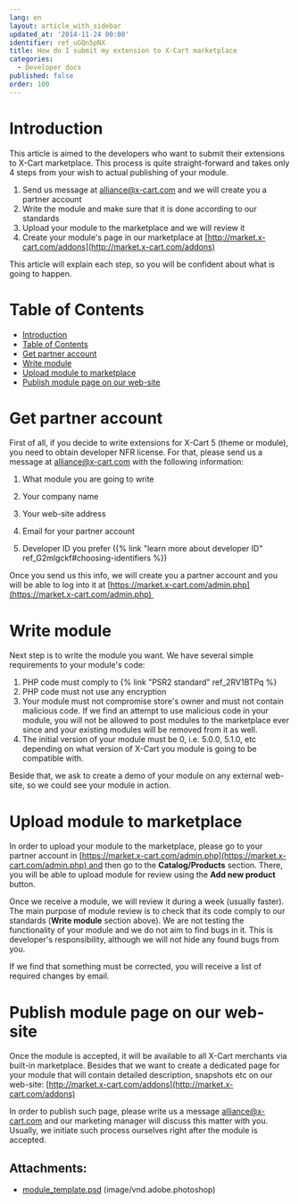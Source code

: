 ```yaml
---
lang: en
layout: article_with_sidebar
updated_at: '2014-11-24 00:00'
identifier: ref_uGQn5pNX
title: How do I submit my extension to X-Cart marketplace
categories:
  - Developer docs
published: false
order: 100
---
```



# Introduction

This article is aimed to the developers who want to submit their extensions to X-Cart marketplace. This process is quite straight-forward and takes only 4 steps from your wish to actual publishing of your module.

1.  Send us message at [alliance@x-cart.com](mailto:alliance@x-cart.com) and we will create you a partner account
2.  Write the module and make sure that it is done according to our standards
3.  Upload your module to the marketplace and we will review it
4.  Create your module's page in our marketplace at [http://market.x-cart.com/addons](http://market.x-cart.com/addons)

This article will explain each step, so you will be confident about what is going to happen.

# Table of Contents

*   [Introduction](#introduction)
*   [Table of Contents](#table-of-contents)
*   [Get partner account](#get-partner-account)
*   [Write module](#write-module)
*   [Upload module to marketplace](#upload-module-to-marketplace)
*   [Publish module page on our web-site](#publish-module-page-on-our-web-site)

# Get partner account

First of all, if you decide to write extensions for X-Cart 5 (theme or module), you need to obtain developer NFR license. For that, please send us a message at [alliance@x-cart.com](mailto:alliance@x-cart.com) with the following information:

1.  What module you are going to write
2.  Your company name

3.  Your web-site address

4.  Email for your partner account

5.  Developer ID you prefer ({% link "learn more about developer ID" ref_G2mlgckf#choosing-identifiers %})

Once you send us this info, we will create you a partner account and you will be able to log into it at [https://market.x-cart.com/admin.php](https://market.x-cart.com/admin.php) 


# Write module

Next step is to write the module you want. We have several simple requirements to your module's code:

1.  PHP code must comply to {% link "PSR2 standard" ref_2RV1BTPq %}
2.  PHP code must not use any encryption
3.  Your module must not compromise store's owner and must not contain malicious code. If we find an attempt to use malicious code in your module, you will not be allowed to post modules to the marketplace ever since and your existing modules will be removed from it as well.
4.  The initial version of your module must be 0, i.e. 5.0.0, 5.1.0, etc depending on what version of X-Cart you module is going to be compatible with.

Beside that, we ask to create a demo of your module on any external web-site, so we could see your module in action.

# Upload module to marketplace

In order to upload your module to the marketplace, please go to your partner account in [https://market.x-cart.com/admin.php](https://market.x-cart.com/admin.php) and then go to the **Catalog/Products** section. There, you will be able to upload module for review using the **Add new product** button.

Once we receive a module, we will review it during a week (usually faster). The main purpose of module review is to check that its code comply to our standards (**Write module** section above). We are not testing the functionality of your module and we do not aim to find bugs in it. This is developer's responsibility, although we will not hide any found bugs from you.

If we find that something must be corrected, you will receive a list of required changes by email.

# Publish module page on our web-site

Once the module is accepted, it will be available to all X-Cart merchants via built-in marketplace. Besides that we want to create a dedicated page for your module that will contain detailed description, snapshots etc on our web-site: [http://market.x-cart.com/addons](http://market.x-cart.com/addons)

In order to publish such page, please write us a message [alliance@x-cart.com]( mailto:alliance@x-cart.com) and our marketing manager will discuss this matter with you. Usually, we initiate such process ourselves right after the module is accepted.

## Attachments:

* [module_template.psd]({{site.baseurl}}/attachments/7504739/7602402.psd) (image/vnd.adobe.photoshop)
